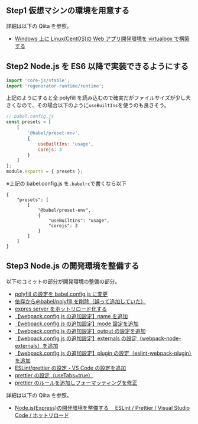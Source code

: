 ## Step1 仮想マシンの環境を用意する

詳細は以下の Qiita を参照。

- [Windows 上に Linux(CentOS)の Web アプリ開発環境を virtualbox で構築する](https://qiita.com/yuta-katayama-23/items/6baf167464eca3376ea0)

## Step2 Node.js を ES6 以降で実装できるようにする

```js
import 'core-js/stable';
import 'regenerator-runtime/runtime';
```

上記のようにすると全 polyfill を読み込むので確実だがファイルサイズが少し大きくなので、その場合以下のように`useBuiltIns`を使うのも良さそう。

```js
// babel.config.js
const presets = [
	[
		'@babel/preset-env',
		{
			useBuiltIns: 'usage',
			corejs: 3
		}
	]
];
module.exports = { presets };
```

※上記の babel.config.js を`.babelrc`で書くなら以下

```json:.babelrc
{
    "presets": [
        [
            "@babel/preset-env",
            {
                "useBuiltIns": "usage",
                "corejs": 3
            }
        ]
    ]
}
```

## Step3 Node.js の開発環境を整備する

以下のコミットの部分が開発環境の整備の部分。

- [polyfill の設定を babel.config.js に変更](https://github.com/yuta-katayama-23/node-express/commit/200cb9be0d9d9225a565f89ace8eac198690e8a3)
- [依存から@babel/polyfill を削除（誤って追加していた）](https://github.com/yuta-katayama-23/node-express/commit/6e655cf180579b470fe48c9d3c9e371982f078fb)
- [expres server をホットリロード化する](https://github.com/yuta-katayama-23/node-express/commit/c8f5351faf519e5393e65bb557934df76a760c7b)
- [【webpack.config.js の追加設定】name を追加](https://github.com/yuta-katayama-23/node-express/commit/a9ca93cb890afcb0cc3b864ce1c11b0cb7bc1b21)
- [【webpack.config.js の追加設定】mode 設定を追加](https://github.com/yuta-katayama-23/node-express/commit/a3d6770588ed07570ef048a94ccb21c29195fded)
- [【webpack.config.js の追加設定】output の設定を追加](https://github.com/yuta-katayama-23/node-express/commit/b2fc8e761fa40836034748dec02ec46e8757ae08)
- [【webpack.config.js の追加設定】externals の設定（webpack-node-externals）を追加](https://github.com/yuta-katayama-23/node-express/commit/caa1b3f5817d46d2a638ba01da59def7e5b526c6)
- [【webpack.config.js の追加設定】plugin の設定（eslint-webpack-plugin）を追加](https://github.com/yuta-katayama-23/node-express/commit/d7f4b09ade8c708fbcbb78fe3d804ec2c081b3c0)
- [ESLint/prettier の設定・VS Code の設定を追加](https://github.com/yuta-katayama-23/node-express/commit/3c94d922b2ee298b8332418e99bbeee3fdea9b4a)
- [prettier の設定（useTabs=true）](https://github.com/yuta-katayama-23/node-express/commit/d1a918329f9568beda0e9345f1b339230153ed61)
- [prettier のルールを追加しフォーマッティングを修正](https://github.com/yuta-katayama-23/node-express/commit/c7bc9ef1d7dedf2551c5195381edee568c901e4f)

詳細は以下の Qiita を参照。

- [Node.js(Express)の開発環境を整備する　 ESLint / Prettier / Visual Studio Code / ホットリロード](https://qiita.com/yuta-katayama-23/items/5d73bbe79c19301551df)
